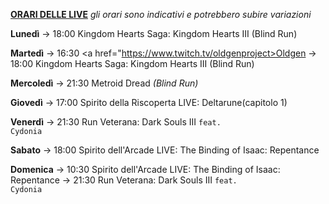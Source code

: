 <b><u>ORARI DELLE LIVE</u></b>
<i>gli orari sono indicativi e potrebbero subire variazioni</i>

<b>Lunedì</b>
→ 18:00 Kingdom Hearts Saga: Kingdom Hearts III (Blind Run)

<b>Martedì</b>
→ 16:30 <a href="https://www.twitch.tv/oldgenproject>Oldgen</a>
→ 18:00 Kingdom Hearts Saga: Kingdom Hearts III (Blind Run)

<b>Mercoledì</b>
→ 21:30 Metroid Dread <i>(Blind Run)</i>

<b>Giovedì</b>
→ 17:00 Spirito della Riscoperta LIVE: Deltarune(capitolo 1)</code>

<b>Venerdì</b>
→ 21:30 Run Veterana: Dark Souls III <code>feat. Cydonia</code>

<b>Sabato</b>
→ 18:00 Spirito dell'Arcade LIVE: The Binding of Isaac: Repentance

<b>Domenica</b>
→ 10:30 Spirito dell'Arcade LIVE: The Binding of Isaac: Repentance
→ 21:30 Run Veterana: Dark Souls III <code>feat. Cydonia</code>
